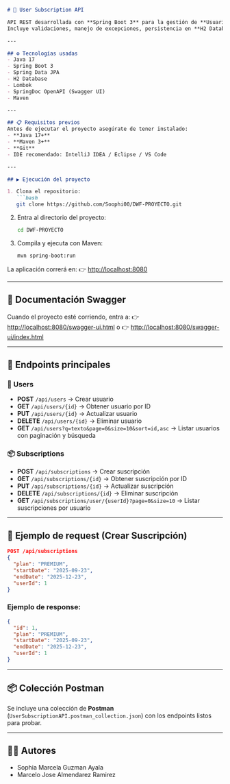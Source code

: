 ````markdown
# 📌 User Subscription API

API REST desarrollada con **Spring Boot 3** para la gestión de **Usuarios** y sus **Suscripciones**.  
Incluye validaciones, manejo de excepciones, persistencia en **H2 Database**, y documentación con **Swagger UI**.  

---

## ⚙️ Tecnologías usadas
- Java 17
- Spring Boot 3
- Spring Data JPA
- H2 Database
- Lombok
- SpringDoc OpenAPI (Swagger UI)
- Maven

---

## 📋 Requisitos previos
Antes de ejecutar el proyecto asegúrate de tener instalado:
- **Java 17+**
- **Maven 3+**
- **Git**
- IDE recomendado: IntelliJ IDEA / Eclipse / VS Code

---

## ▶️ Ejecución del proyecto

1. Clona el repositorio:
   ```bash
   git clone https://github.com/Soophi00/DWF-PROYECTO.git
````

2. Entra al directorio del proyecto:

   ```bash
   cd DWF-PROYECTO
   ```
3. Compila y ejecuta con Maven:

   ```bash
   mvn spring-boot:run
   ```

La aplicación correrá en:
👉 [http://localhost:8080](http://localhost:8080)

---

## 📖 Documentación Swagger

Cuando el proyecto esté corriendo, entra a:
👉 [http://localhost:8080/swagger-ui.html](http://localhost:8080/swagger-ui.html)
o
👉 [http://localhost:8080/swagger-ui/index.html](http://localhost:8080/swagger-ui/index.html)

---

## 🔹 Endpoints principales

### 👤 Users

* **POST** `/api/users` → Crear usuario
* **GET** `/api/users/{id}` → Obtener usuario por ID
* **PUT** `/api/users/{id}` → Actualizar usuario
* **DELETE** `/api/users/{id}` → Eliminar usuario
* **GET** `/api/users?q=texto&page=0&size=10&sort=id,asc` → Listar usuarios con paginación y búsqueda

### 📦 Subscriptions

* **POST** `/api/subscriptions` → Crear suscripción
* **GET** `/api/subscriptions/{id}` → Obtener suscripción por ID
* **PUT** `/api/subscriptions/{id}` → Actualizar suscripción
* **DELETE** `/api/subscriptions/{id}` → Eliminar suscripción
* **GET** `/api/subscriptions/user/{userId}?page=0&size=10` → Listar suscripciones por usuario

---

## 🧪 Ejemplo de request (Crear Suscripción)

```json
POST /api/subscriptions
{
  "plan": "PREMIUM",
  "startDate": "2025-09-23",
  "endDate": "2025-12-23",
  "userId": 1
}
```

### Ejemplo de response:

```json
{
  "id": 1,
  "plan": "PREMIUM",
  "startDate": "2025-09-23",
  "endDate": "2025-12-23",
  "userId": 1
}
```

---

## 📦 Colección Postman

Se incluye una colección de **Postman** (`UserSubscriptionAPI.postman_collection.json`) con los endpoints listos para probar.

---

## 👨‍💻 Autores

* Sophia Marcela Guzman Ayala
* Marcelo Jose Almendarez Ramirez

```

